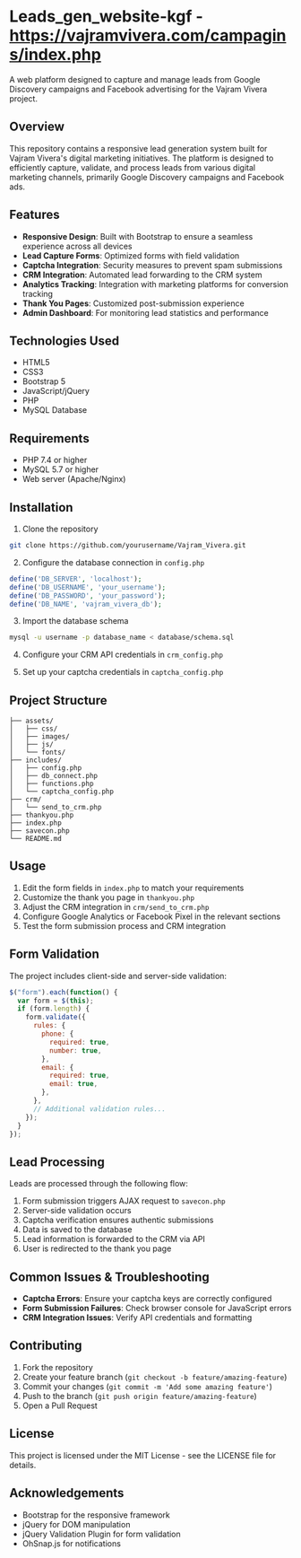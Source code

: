 # Leads_gen_website-kgf - https://vajramvivera.com/campagins/index.php

A web platform designed to capture and manage leads from Google Discovery campaigns and Facebook advertising for the Vajram Vivera project.

## Overview

This repository contains a responsive lead generation system built for Vajram Vivera's digital marketing initiatives. The platform is designed to efficiently capture, validate, and process leads from various digital marketing channels, primarily Google Discovery campaigns and Facebook ads.

## Features

- **Responsive Design**: Built with Bootstrap to ensure a seamless experience across all devices
- **Lead Capture Forms**: Optimized forms with field validation
- **Captcha Integration**: Security measures to prevent spam submissions
- **CRM Integration**: Automated lead forwarding to the CRM system
- **Analytics Tracking**: Integration with marketing platforms for conversion tracking
- **Thank You Pages**: Customized post-submission experience
- **Admin Dashboard**: For monitoring lead statistics and performance

## Technologies Used

- HTML5
- CSS3
- Bootstrap 5
- JavaScript/jQuery
- PHP
- MySQL Database

## Requirements

- PHP 7.4 or higher
- MySQL 5.7 or higher
- Web server (Apache/Nginx)

## Installation

1. Clone the repository
```bash
git clone https://github.com/yourusername/Vajram_Vivera.git
```

2. Configure the database connection in `config.php`
```php
define('DB_SERVER', 'localhost');
define('DB_USERNAME', 'your_username');
define('DB_PASSWORD', 'your_password');
define('DB_NAME', 'vajram_vivera_db');
```

3. Import the database schema
```bash
mysql -u username -p database_name < database/schema.sql
```

4. Configure your CRM API credentials in `crm_config.php`

5. Set up your captcha credentials in `captcha_config.php`

## Project Structure

```
├── assets/
│   ├── css/
│   ├── images/
│   ├── js/
│   └── fonts/
├── includes/
│   ├── config.php
│   ├── db_connect.php
│   ├── functions.php
│   └── captcha_config.php
├── crm/
│   └── send_to_crm.php
├── thankyou.php
├── index.php
├── savecon.php
└── README.md
```

## Usage

1. Edit the form fields in `index.php` to match your requirements
2. Customize the thank you page in `thankyou.php`
3. Adjust the CRM integration in `crm/send_to_crm.php`
4. Configure Google Analytics or Facebook Pixel in the relevant sections
5. Test the form submission process and CRM integration

## Form Validation

The project includes client-side and server-side validation:

```javascript
$("form").each(function() {
  var form = $(this);
  if (form.length) {
    form.validate({
      rules: {
        phone: {
          required: true,
          number: true,
        },
        email: {
          required: true,
          email: true,
        },
      },
      // Additional validation rules...
    });
  }
});
```

## Lead Processing

Leads are processed through the following flow:

1. Form submission triggers AJAX request to `savecon.php`
2. Server-side validation occurs
3. Captcha verification ensures authentic submissions
4. Data is saved to the database
5. Lead information is forwarded to the CRM via API
6. User is redirected to the thank you page

## Common Issues & Troubleshooting

- **Captcha Errors**: Ensure your captcha keys are correctly configured
- **Form Submission Failures**: Check browser console for JavaScript errors
- **CRM Integration Issues**: Verify API credentials and formatting

## Contributing

1. Fork the repository
2. Create your feature branch (`git checkout -b feature/amazing-feature`)
3. Commit your changes (`git commit -m 'Add some amazing feature'`)
4. Push to the branch (`git push origin feature/amazing-feature`)
5. Open a Pull Request

## License

This project is licensed under the MIT License - see the LICENSE file for details.

## Acknowledgements

- Bootstrap for the responsive framework
- jQuery for DOM manipulation
- jQuery Validation Plugin for form validation
- OhSnap.js for notifications
